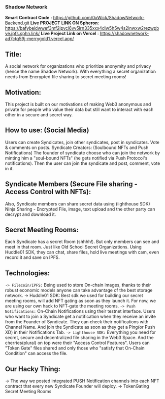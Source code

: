 ### Shadow Network
**Smart Contract Code** : https://github.com/0xWick/ShadowNetwork-Backend.git
**Live PROJECT LINK ON Spheron**: https://bafybeidwwef3mf2ipvcl6vv5lrn335xxx4dlw5h5w4s2lnwxw2rezwpbve.ipfs.sphn.link/
**Live Project Link on Vercel** : https://shadownetwork-ad7ctq59j-merrygold1.vercel.app/


## Title:
A social network for organizations who prioritize anonymity and privacy (hence the name Shadow Network). With everything a secret organization needs from Encrypted file sharing to secret meeting rooms!

## Motivation: 
This project is built on our motivations of making Web3 anonymous and private for people who value their data but still want to interact with each other in a secure and secret way.

## How to use: (Social Media)
Users can create Syndicates, join other syndicates, post in syndicates. Vote & comments on posts.
Syndicate Creators:  (Soulbound NFTs and Push Notifications)
The founder of syndicate choose who can join the network by minting him a "soul-bound NFTs" (he gets notified via Push Protocol's notifications). Then the user can join the syndicate and post, comment, vote in it.

## Syndicate Members (Secure File sharing - Access Control with NFTs):
Also, Syndicate members can share secret data using (lighthouse SDK) Ninja Sharing - Encrypted File, image, text upload and the other party can decrypt and download it.

## Secret Meeting Rooms:
Each Syndicate has a secret Room (shhhh!). But only members can see and meet in that room. Just like Old School Secret Organizations. Using Huddle01 SDK, they can chat, share files, hold live meetings with cam, even record it and save on IPFS.

## Technologies:
`-> Filecoin/IPFS:` Being used to store On-chain Images, thanks to their robust economic models anyone can take advantage of the best storage network.
-> Huddle01 SDK: Best sdk we used for building our secret meeting rooms, will add NFT gating as soon as they launch it. For now, we are using our own hack to NFT-gate the meeting rooms.
`-> Push Notifications:` On-Chain Notifications using their testnet interface. Users who want to join a Syndicate get a notification when they receive an invite from the Founder of Syndicate. They can check their notifications with Channel Name. And join the Syndicate as soon as they get a Ping(or Push XD) in their Notifications Tab.
`-> Lighthouse SDK:` Everything you need for secret, secure and decentralized file sharing in the Web3 Space. And the cherries(plural) on top were their "Access Control Features". Users can "Token Gate" files shared and only those who "satisfy that On-Chain Condition" can access the file.

## Our Hacky Thing: 
-> The way we posted integrated PUSH Notification channels into each NFT contract that every new Syndicate Founder will deploy.
-> TokenGating Secret Meeting Rooms
